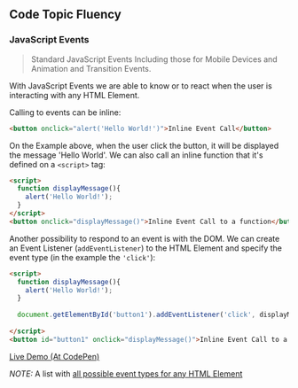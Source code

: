 ## Code Topic Fluency 

### JavaScript Events
> Standard JavaScript Events Including those for Mobile Devices and Animation and Transition Events.

With JavaScript Events we are able to know or to react when the user is interacting with any HTML Element.

Calling to events can be inline:

````html
<button onclick="alert('Hello World!')">Inline Event Call</button>
```` 

On the Example above, when the user click the button, it will be displayed the message 'Hello World'. We can also call an inline function that it's defined on a `<script>` tag:

````html
<script>
  function displayMessage(){
    alert('Hello World!');
  }
</script>
<button onclick="displayMessage()">Inline Event Call to a function</button>
````

Another possibility to respond to an event is with the DOM. We can create an Event Listener (`addEventListener`) to the HTML Element and specify the event type (in the example the `'click'`):

````html
<script>
  function displayMessage(){
    alert('Hello World!');
  }
  
  document.getElementById('button1').addEventListener('click', displayMessage);
  
</script>
<button id="button1" onclick="displayMessage()">Inline Event Call to a function</button>
````
<a href="https://codepen.io/glaucioso/pen/EMrgrb" target="_blank">Live Demo (At CodePen)</a>

*NOTE:* A list with [all possible event types for any HTML Element](https://developer.mozilla.org/en-US/docs/Web/Events)
